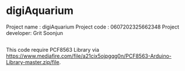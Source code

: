 # digiAquarium
Project name : digiAquarium  Project code : 0607202325662348  Project developer: Grit Soonjun
##
This code require PCF8563 Library via https://www.mediafire.com/file/a21cix5ojpgqg0n/PCF8563-Arduino-Library-master.zip/file.
